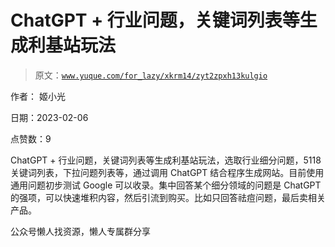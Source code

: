 # ChatGPT + 行业问题，关键词列表等生成利基站玩法

> 原文：[`www.yuque.com/for_lazy/xkrm14/zyt2zpxh13kulgio`](https://www.yuque.com/for_lazy/xkrm14/zyt2zpxh13kulgio)



作者： 姬小光



日期：2023-02-06



点赞数：9

<ne-hole id="u9783ea16" data-lake-id="u9783ea16"><ne-card data-card-name="hr" data-card-type="block" id="oRwWF" data-event-boundary="card">

ChatGPT + 行业问题，关键词列表等生成利基站玩法，选取行业细分问题，5118 关键词列表，下拉问题列表等，通过调用 ChatGPT 结合程序生成网站。目前使用通用问题初步测试 Google 可以收录。集中回答某个细分领域的问题是 ChatGPT 的强项，可以快速堆积内容，然后引流到购买。比如只回答祛痘问题，最后卖相关产品。

<ne-hole id="uf9e75f91" data-lake-id="uf9e75f91"><ne-card data-card-name="hr" data-card-type="block" id="BiSTB" data-event-boundary="card">

公众号懒人找资源，懒人专属群分享

</ne-card></ne-hole></ne-card></ne-hole>